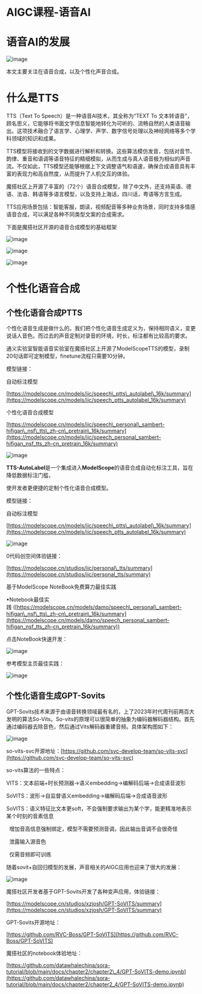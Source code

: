 # AIGC课程-语音AI

# 语音AI的发展

![image](https://alidocs.oss-cn-zhangjiakou.aliyuncs.com/res/vBPlNYk3BwezOdG8/img/d827bec4-3e14-4f08-8534-8013ff225de2.png)

本文主要关注在语音合成，以及个性化声音合成。

# 什么是TTS

TTS（Text To Speech）是一种语音AI技术，其全称为“TEXT To 文本转语音”，顾名思义，它能够将书面文字信息智能地转化为可听的、流畅自然的人类语音输出。这项技术融合了语言学、心理学、声学、数字信号处理以及神经网络等多个学科领域的知识和成果。

TTS模型将接收到的文字数据进行解析和转换。这些算法模仿发音，包括对音节、韵律、重音和语调等语音特征的精细模拟，从而生成与真人语音极为相似的声音流。不仅如此，TTS模型还能够根据上下文调整语气和语速，确保合成语音具有丰富的表现力和高自然度，从而提升了人机交互的体验。

魔搭社区上开源了丰富的（72个）语音合成模型，除了中文外，还支持英语、德语、法语、韩语等多语言模型，以及支持上海话，四川话，粤语等方言生成。

TTS应用场景包括：智能客服，朗读，视频配音等多种业务场景，同时支持多情感语音合成，可以满足各种不同类型文案的合成需求。

下面是魔搭社区开源的语音合成模型的基础框架

![image](https://alidocs.oss-cn-zhangjiakou.aliyuncs.com/res/vBPlNYk3BwezOdG8/img/2152e306-6283-45c6-8ac4-355c5cb394c2.png)

![image](https://alidocs.oss-cn-zhangjiakou.aliyuncs.com/res/vBPlNYk3BwezOdG8/img/3ce6949f-7073-46b0-8074-497ff50d3a5e.png)

![image](https://alidocs.oss-cn-zhangjiakou.aliyuncs.com/res/vBPlNYk3BwezOdG8/img/65a5bd18-3e51-409a-a315-3b59cf6b83f1.png)

# 个性化语音合成

## 个性化语音合成PTTS

个性化语音生成是做什么的。我们把个性化语音生成定义为，保持相同语义，变更说话人音色。而过去的声音定制对录音的环境，时长，标注都有比较高的要求。

通义实验室智能语音实验室在魔搭社区上开源了ModelScopeTTS的模型，录制20句话即可定制模型，finetune流程只需要10分钟。

模型链接：

自动标注模型

[https://modelscope.cn/models/iic/speech\_ptts\_autolabel\_16k/summary](https://modelscope.cn/models/iic/speech_ptts_autolabel_16k/summary)

个性化语音合成模型

[https://modelscope.cn/models/iic/speech\_personal\_sambert-hifigan\_nsf\_tts\_zh-cn\_pretrain\_16k/summary](https://modelscope.cn/models/iic/speech_personal_sambert-hifigan_nsf_tts_zh-cn_pretrain_16k/summary)

![image](https://alidocs.oss-cn-zhangjiakou.aliyuncs.com/res/vBPlNYk3BwezOdG8/img/9e054c78-5c62-4ed4-962c-b76773daedb4.png)

**TTS-AutoLabel**是一个集成进入**ModelScope**的语音合成自动化标注工具，旨在降低数据标注门槛，

使开发者更便捷的定制个性化语音合成模型。

模型链接：

自动标注模型

[https://modelscope.cn/models/iic/speech\_ptts\_autolabel\_16k/summary](https://modelscope.cn/models/iic/speech_ptts_autolabel_16k/summary)

![image](https://alidocs.oss-cn-zhangjiakou.aliyuncs.com/res/vBPlNYk3BwezOdG8/img/7139c02b-c128-4052-b792-267528dd27f9.png)

0代码创空间体验链接：

[https://modelscope.cn/studios/iic/personal\_tts/summary](https://modelscope.cn/studios/iic/personal_tts/summary)

基于ModelScope NoteBook免费算力最佳实践

•Notebook最佳实践 ([https://modelscope.cn/models/damo/speech\_personal\_sambert-hifigan\_nsf\_tts\_zh-cn\_pretrain\_16k/summary](https://modelscope.cn/models/damo/speech_personal_sambert-hifigan_nsf_tts_zh-cn_pretrain_16k/summary))

点击NoteBook快速开发：

![image](https://alidocs.oss-cn-zhangjiakou.aliyuncs.com/res/vBPlNYk3BwezOdG8/img/fcdf6743-9685-4830-9c2d-c690a16e8fc2.png)

参考模型主页最佳实践：

![image](https://alidocs.oss-cn-zhangjiakou.aliyuncs.com/res/vBPlNYk3BwezOdG8/img/554383ba-e1d0-4c57-9aa9-4dab06113334.png)

## 个性化语音生成GPT-Sovits

GPT-Sovits技术来源于由语音转换领域最有名的，上了2023年时代周刊前两百大发明的算法So-Vits。So-vits的原理可以很简单的抽象为编码器解码器结构。首先通过编码器去除音色，然后通过Vits解码器重建音频。具体架构图如下：

![image](https://alidocs.oss-cn-zhangjiakou.aliyuncs.com/res/vBPlNYk3BwezOdG8/img/5c2f6b7e-f25d-42e7-9be5-c816e7ab0404.png)

so-vits-svc开源地址：[https://github.com/svc-develop-team/so-vits-svc](https://github.com/svc-develop-team/so-vits-svc)

so-vits算法的一些特点：

VITS：文本前端+时长预测器->语义embedding->编解码后端->合成语音波形

SoVITS：波形->自监督语义embedding->编解码后端->合成语音波形

SoVITS：语义特征比文本更soft，不会强制要求输出为某个字，能更精准地表示某个时刻的音素信息

  增加音高信息强制绑定，模型不需要预测音调，因此输出音调不会很奇怪

  泄露输入源音色

  仅需音频即可训练

随着sovit+自回归模型的发展，声音相关的AIGC应用也迎来了很大的发展：

![image](https://alidocs.oss-cn-zhangjiakou.aliyuncs.com/res/vBPlNYk3BwezOdG8/img/06e20211-1531-4630-bf23-623ad5c082df.png)

魔搭社区开发者基于GPT-Sovits开发了各种变声应用，体验链接：

[https://modelscope.cn/studios/xzjosh/GPT-SoVITS/summary](https://modelscope.cn/studios/xzjosh/GPT-SoVITS/summary)

GPT-Sovits开源地址：

[https://github.com/RVC-Boss/GPT-SoVITS](https://github.com/RVC-Boss/GPT-SoVITS)

魔搭社区的notebook体验地址：

[https://github.com/datawhalechina/sora-tutorial/blob/main/docs/chapter2/chapter2\_4/GPT-SoVITS-demo.ipynb](https://github.com/datawhalechina/sora-tutorial/blob/main/docs/chapter2/chapter2_4/GPT-SoVITS-demo.ipynb)